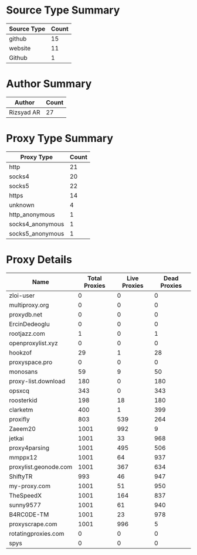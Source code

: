 # Source Type Summary

| Source Type | Count |
|-------------|-------|
| github | 15 |
| website | 11 |
| Github | 1 |


# Author Summary

| Author | Count |
|--------|-------|
| Rizsyad AR | 27 |


# Proxy Type Summary

| Proxy Type | Count |
|------------|-------|
| http | 21 |
| socks4 | 20 |
| socks5 | 22 |
| https | 14 |
| unknown | 4 |
| http_anonymous | 1 |
| socks4_anonymous | 1 |
| socks5_anonymous | 1 |


# Proxy Details

| Name | Total Proxies | Live Proxies | Dead Proxies |
|------|---------------|--------------|---------------|
| zloi-user | 0 | 0 | 0 |
| multiproxy.org | 0 | 0 | 0 |
| proxydb.net | 0 | 0 | 0 |
| ErcinDedeoglu | 0 | 0 | 0 |
| rootjazz.com | 1 | 0 | 1 |
| openproxylist.xyz | 0 | 0 | 0 |
| hookzof | 29 | 1 | 28 |
| proxyspace.pro | 0 | 0 | 0 |
| monosans | 59 | 9 | 50 |
| proxy-list.download | 180 | 0 | 180 |
| opsxcq | 343 | 0 | 343 |
| roosterkid | 198 | 18 | 180 |
| clarketm | 400 | 1 | 399 |
| proxifly | 803 | 539 | 264 |
| Zaeem20 | 1001 | 992 | 9 |
| jetkai | 1001 | 33 | 968 |
| proxy4parsing | 1001 | 495 | 506 |
| mmppx12 | 1001 | 64 | 937 |
| proxylist.geonode.com | 1001 | 367 | 634 |
| ShiftyTR | 993 | 46 | 947 |
| my-proxy.com | 1001 | 51 | 950 |
| TheSpeedX | 1001 | 164 | 837 |
| sunny9577 | 1001 | 61 | 940 |
| B4RC0DE-TM | 1001 | 23 | 978 |
| proxyscrape.com | 1001 | 996 | 5 |
| rotatingproxies.com | 0 | 0 | 0 |
| spys | 0 | 0 | 0 |
